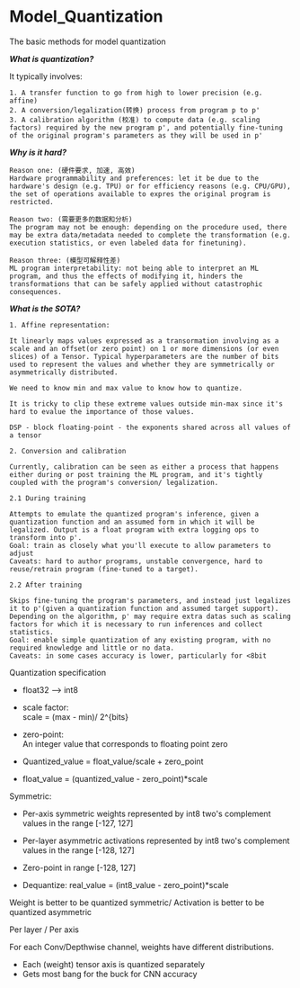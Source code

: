 # Model_Quantization
The basic methods for model quantization


***What is quantization?***

It typically involves:


    1. A transfer function to go from high to lower precision (e.g. affine)
    2. A conversion/legalization(转换) process from program p to p'
    3. A calibration algorithm (校准) to compute data (e.g. scaling factors) required by the new program p', and potentially fine-tuning of the original program's parameters as they will be used in p'


***Why is it hard?***

    Reason one: (硬件要求, 加速, 高效)
    Hardware programmability and preferences: let it be due to the hardware's design (e.g. TPU) or for efficiency reasons (e.g. CPU/GPU), the set of operations available to expres the original program is restricted. 

    Reason two: (需要更多的数据和分析)
    The program may not be enough: depending on the procedure used, there may be extra data/metadata needed to complete the transformation (e.g. execution statistics, or even labeled data for finetuning).

    Reason three: (模型可解释性差)
    ML program interpretability: not being able to interpret an ML program, and thus the effects of modifying it, hinders the transformations that can be safely applied without catastrophic consequences.

***What is the SOTA?***

    1. Affine representation:

    It linearly maps values expressed as a transormation involving as a scale and an offset(or zero point) on 1 or more dimensions (or even slices) of a Tensor. Typical hyperparameters are the number of bits used to represent the values and whether they are symmetrically or asymmetrically distributed. 

    We need to know min and max value to know how to quantize. 

    It is tricky to clip these extreme values outside min-max since it's hard to evalue the importance of those values.

    DSP - block floating-point - the exponents shared across all values of a tensor

    2. Conversion and calibration

    Currently, calibration can be seen as either a process that happens either during or post training the ML program, and it's tightly coupled with the program's conversion/ legalization. 

    2.1 During training 

    Attempts to emulate the quantized program's inference, given a quantization function and an assumed form in which it will be legalized. Output is a float program with extra logging ops to transform into p'.
    Goal: train as closely what you'll execute to allow parameters to adjust
    Caveats: hard to author programs, unstable convergence, hard to reuse/retrain program (fine-tuned to a target).

    2.2 After training

    Skips fine-tuning the program's parameters, and instead just legalizes it to p'(given a quantization function and assumed target support). Depending on the algorithm, p' may require extra datas such as scaling factors for which it is necessary to run inferences and collect statistics.
    Goal: enable simple quantization of any existing program, with no required knowledge and little or no data.
    Caveats: in some cases accuracy is lower, particularly for <8bit


Quantization specification

- float32 --> int8

- scale factor:\
    scale = (max - min)/ 2^{bits}

- zero-point:\
 An integer value that corresponds to floating point zero

- Quantized_value = float_value/scale + zero_point
- float_value = (quantized_value - zero_point)*scale

Symmetric:
- Per-axis symmetric weights represented by int8 two's complement values in the range [-127, 127]
  
- Per-layer asymmetric activations represented by int8 two's complement values in the range [-128, 127]
  
- Zero-point in range [-128, 127]

- Dequantize: real_value = (int8_value - zero_point)*scale

Weight is better to be quantized symmetric/ Activation is better to be quantized asymmetric



Per layer / Per axis

For each Conv/Depthwise channel, weights have different distributions. 

- Each (weight) tensor axis is quantized separately 
- Gets most bang for the buck for CNN accuracy








